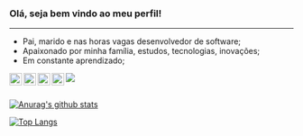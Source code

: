 ### Olá, seja bem vindo ao meu perfil! 
<hr>

- Pai, marido e nas horas vagas desenvolvedor de software;
- Apaixonado por minha família, estudos, tecnologias, inovações;
- Em constante aprendizado;

<a href="https://www.linkedin.com/in/robson-pedroso-550b5883/">
  <img align="left" alt="Robson perfil LinkdeIN" width="22px" src="https://cdn.jsdelivr.net/npm/simple-icons@v3/icons/linkedin.svg" />
</a>

<a href="https://t.me/rbndp">
  <img align="left" alt="Robson Telegram" width="22px" src="https://cdn.jsdelivr.net/npm/simple-icons@v3/icons/telegram.svg" />
</a>

<a href="https://www.instagram.com/rbndp/">
  <img align="left" alt="Robson Instagram" width="22px" src="https://cdn.jsdelivr.net/npm/simple-icons@v3/icons/instagram.svg" />
</a>

<a href="https://www.facebook.com/robsondpedroso/">
  <img align="left" alt="Robson Facebook" width="22px" src="https://cdn.jsdelivr.net/npm/simple-icons@v3/icons/facebook.svg" />
</a>

![](https://visitor-badge.glitch.me/badge?page_id=robsonpedroso.robsonpedroso)

<br/>[![Anurag's github stats](https://github-readme-stats.vercel.app/api?username=robsonpedroso&count_private=true&count_private=true&theme=react&hide=issues,contribs)](https://github.com/anuraghazra/github-readme-stats)

[![Top Langs](https://github-readme-stats.vercel.app/api/top-langs/?username=robsonpedroso&layout=compact&theme=react&langs_count=10)](https://github.com/anuraghazra/github-readme-stats)